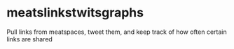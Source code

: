 meatslinkstwitsgraphs
=====================

Pull links from meatspaces, tweet them, and keep track of how often certain links are shared

